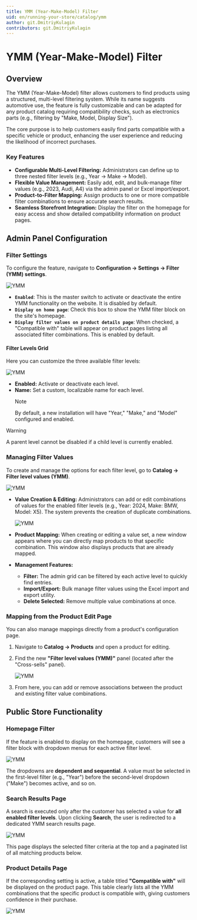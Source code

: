 ```yaml
---
title: YMM (Year-Make-Model) Filter
uid: en/running-your-store/catalog/ymm
author: git.DmitriyKulagin
contributors: git.DmitriyKulagin
---
```


# YMM (Year-Make-Model) Filter

## Overview

The YMM (Year-Make-Model) filter allows customers to find products using a structured, multi-level filtering system. While its name suggests automotive use, the feature is fully customizable and can be adapted for any product catalog requiring compatibility checks, such as electronics parts (e.g., filtering by "Make, Model, Display Size").

The core purpose is to help customers easily find parts compatible with a specific vehicle or product, enhancing the user experience and reducing the likelihood of incorrect purchases.

### Key Features

- **Configurable Multi-Level Filtering:** Administrators can define up to three nested filter levels (e.g., Year → Make → Model).
- **Flexible Value Management:** Easily add, edit, and bulk-manage filter values (e.g., 2023, Audi, A4) via the admin panel or Excel import/export.
- **Product-to-Filter Mapping:** Assign products to one or more compatible filter combinations to ensure accurate search results.
- **Seamless Storefront Integration:** Display the filter on the homepage for easy access and show detailed compatibility information on product pages.

## Admin Panel Configuration

### Filter Settings

To configure the feature, navigate to **Configuration → Settings → Filter (YMM) settings**.

![YMM](_static/ymm/ymm_settings.png)

- **`Enabled`**: This is the master switch to activate or deactivate the entire YMM functionality on the website. It is disabled by default.
- **`Display on home page`**: Check this box to show the YMM filter block on the site's homepage.
- **`Display filter values on product details page`**: When checked, a "Compatible with" table will appear on product pages listing all associated filter combinations. This is enabled by default.

#### Filter Levels Grid

Here you can customize the three available filter levels:

![YMM](_static/ymm/ymm_fl_edit.png)

- **Enabled:** Activate or deactivate each level.
- **Name:** Set a custom, localizable name for each level.
    > [!NOTE]
    >
    > By default, a new installation will have "Year," "Make," and "Model" configured and enabled.

> [!WARNING]
>
> A parent level cannot be disabled if a child level is currently enabled.

### Managing Filter Values

To create and manage the options for each filter level, go to **Catalog → Filter level values (YMM)**.

![YMM](_static/ymm/ymm_flv_list.png)

- **Value Creation & Editing:** Administrators can add or edit combinations of values for the enabled filter levels (e.g., Year: 2024, Make: BMW, Model: X5). The system prevents the creation of duplicate combinations.

    ![YMM](_static/ymm/ymm_flv_edit.png)

- **Product Mapping:** When creating or editing a value set, a new window appears where you can directly map products to that specific combination. This window also displays products that are already mapped.
- **Management Features:**
  - **Filter:** The admin grid can be filtered by each active level to quickly find entries.
  - **Import/Export:** Bulk manage filter values using the Excel import and export utility.
  - **Delete Selected:** Remove multiple value combinations at once.

### Mapping from the Product Edit Page

You can also manage mappings directly from a product's configuration page.

1. Navigate to **Catalog → Products** and open a product for editing.
1. Find the new **"Filter level values (YMM)"** panel (located after the "Cross-sells" panel).

    ![YMM](_static/ymm/ymm_product_map.png)

1. From here, you can add or remove associations between the product and existing filter value combinations.

## Public Store Functionality

### Homepage Filter

If the feature is enabled to display on the homepage, customers will see a filter block with dropdown menus for each active filter level.

![YMM](_static/ymm/ymm_public.png)

The dropdowns are **dependent and sequential**. A value must be selected in the first-level filter (e.g., "Year") before the second-level dropdown ("Make") becomes active, and so on.

### Search Results Page

A search is executed only after the customer has selected a value for **all enabled filter levels**.
Upon clicking **Search**, the user is redirected to a dedicated YMM search results page.

![YMM](_static/ymm/ymm_search.png)

This page displays the selected filter criteria at the top and a paginated list of all matching products below.

### Product Details Page

If the corresponding setting is active, a table titled **"Compatible with"** will be displayed on the product page. This table clearly lists all the YMM combinations that the specific product is compatible with, giving customers confidence in their purchase.

![YMM](_static/ymm/ymm_product_compatible.png)
